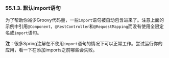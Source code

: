 ### 55.1.3. 默认import语句

为了帮助你减少Groovy代码量，一些`import`语句被自动包含进来了。注意上面的示例中引用`@Component`，`@RestController`和`@RequestMapping`而没有使用全限定名或`import`语句。

**注**：很多Spring注解在不使用`import`语句的情况下可以正常工作。尝试运行你的应用，看一下在添加imports之前哪些会失败。
